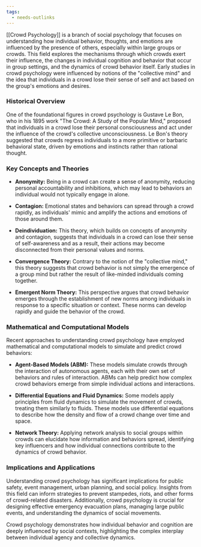 ```yaml
---
tags:
  - needs-outlinks
---
```


[[Crowd Psychology]] is a branch of social psychology that focuses on understanding how individual behavior, thoughts, and emotions are influenced by the presence of others, especially within large groups or crowds. This field explores the mechanisms through which crowds exert their influence, the changes in individual cognition and behavior that occur in group settings, and the dynamics of crowd behavior itself. Early studies in crowd psychology were influenced by notions of the "collective mind" and the idea that individuals in a crowd lose their sense of self and act based on the group's emotions and desires.

### Historical Overview

One of the foundational figures in crowd psychology is Gustave Le Bon, who in his 1895 work "The Crowd: A Study of the Popular Mind," proposed that individuals in a crowd lose their personal consciousness and act under the influence of the crowd's collective unconsciousness. Le Bon's theory suggested that crowds regress individuals to a more primitive or barbaric behavioral state, driven by emotions and instincts rather than rational thought.

### Key Concepts and Theories

- **Anonymity:** Being in a crowd can create a sense of anonymity, reducing personal accountability and inhibitions, which may lead to behaviors an individual would not typically engage in alone.

- **Contagion:** Emotional states and behaviors can spread through a crowd rapidly, as individuals' mimic and amplify the actions and emotions of those around them.

- **Deindividuation:** This theory, which builds on concepts of anonymity and contagion, suggests that individuals in a crowd can lose their sense of self-awareness and as a result, their actions may become disconnected from their personal values and norms.

- **Convergence Theory:** Contrary to the notion of the "collective mind," this theory suggests that crowd behavior is not simply the emergence of a group mind but rather the result of like-minded individuals coming together.

- **Emergent Norm Theory:** This perspective argues that crowd behavior emerges through the establishment of new norms among individuals in response to a specific situation or context. These norms can develop rapidly and guide the behavior of the crowd.

### Mathematical and Computational Models

Recent approaches to understanding crowd psychology have employed mathematical and computational models to simulate and predict crowd behaviors:

- **Agent-Based Models (ABM):** These models simulate crowds through the interaction of autonomous agents, each with their own set of behaviors and rules of interaction. ABMs can help predict how complex crowd behaviors emerge from simple individual actions and interactions.

- **Differential Equations and Fluid Dynamics:** Some models apply principles from fluid dynamics to simulate the movement of crowds, treating them similarly to fluids. These models use differential equations to describe how the density and flow of a crowd change over time and space.

- **Network Theory:** Applying network analysis to social groups within crowds can elucidate how information and behaviors spread, identifying key influencers and how individual connections contribute to the dynamics of crowd behavior.

### Implications and Applications

Understanding crowd psychology has significant implications for public safety, event management, urban planning, and social policy. Insights from this field can inform strategies to prevent stampedes, riots, and other forms of crowd-related disasters. Additionally, crowd psychology is crucial for designing effective emergency evacuation plans, managing large public events, and understanding the dynamics of social movements.

Crowd psychology demonstrates how individual behavior and cognition are deeply influenced by social contexts, highlighting the complex interplay between individual agency and collective dynamics.